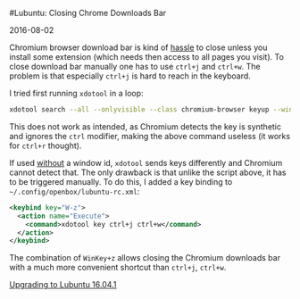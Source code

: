 #Lubuntu: Closing Chrome Downloads Bar

2016-08-02

<!--- tags: linux -->

Chromium browser download bar is kind of [hassle](https://superuser.com/questions/111675/google-chrome-auto-close-download-bar/325787) to close unless you install some extension (which needs then access to all pages you visit). To close download bar manually one has to use `ctrl+j` and `ctrl+w`. The problem is that especially `ctrl+j` is hard to reach in the keyboard.

I tried first running `xdotool` in a loop:

```bash
xdotool search --all --onlyvisible --class chromium-browser keyup --window %@ ctrl+j ctrl+w
```

This does not work as intended, as Chromium detects the key is synthetic and ignores the `ctrl` modifier, making the above command useless (it works for `ctrl+r` thought). 

If used [without](https://unix.stackexchange.com/questions/214909/xdotool-does-not-send-keys) a window id, `xdotool` sends keys differently and Chromium cannot detect that. The only drawback is that unlike the script above, it has to be triggered manually. To do this, I added a key binding to `~/.config/openbox/lubuntu-rc.xml`:

```xml
<keybind key="W-z">
  <action name="Execute">
    <command>xdotool key ctrl+j ctrl+w</command>
  </action>
</keybind>
```

The combination of `WinKey+z` allows closing the Chromium downloads bar with a much more convenient shortcut than `ctrl+j`, `ctrl+w`.

<ins class='nfooter'><a rel='next' id='fnext' href='#blog/2016/2016-07-30-Upgrading-to-Lubuntu-16.04.1.md'>Upgrading to Lubuntu 16.04.1</a></ins>
